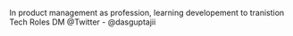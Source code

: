 In product management as profession, learning developement to tranistion Tech Roles
DM @Twitter - @dasguptajii

<!---
dasguptajii/dasguptajii is a ✨ special ✨ repository because its `README.md` (this file) appears on your GitHub profile.
You can click the Preview link to take a look at your changes.
--->
